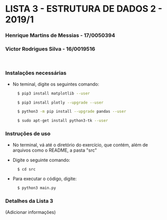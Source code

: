 # LISTA 3 - ESTRUTURA DE DADOS 2 - 2019/1

### Henrique Martins de Messias - 17/0050394
### Victor Rodrigues Silva - 16/0019516

<br>

### Instalações necessárias
- No teminal, digite os seguintes comando:
  ```bash
    $ pip3 install matplotlib --user
  ```
  ```bash
    $ pip3 install plotly --upgrade --user
  ```
  ```bash
    $ python3 -m pip install --upgrade pandas --user
  ```
  ```bash
    $ sudo apt-get install python3-tk --user
  ```


### Instruções de uso

- No terminal, vá até o diretório do exercício, que contém, além de arquivos como o README, a pasta "src"
- Digite o seguinte comando:

  ```bash
    $ cd src
  ```

- Para executar o código, digite:

  ```bash
    $ python3 main.py
  ```

### Detalhes da Lista 3

(Adicionar informações)
